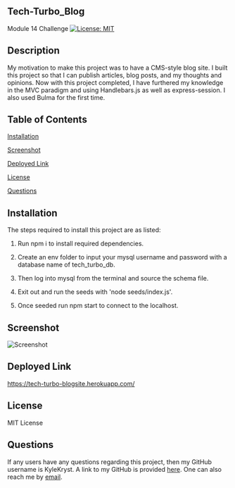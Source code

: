 ## Tech-Turbo_Blog ##
Module 14 Challenge
[![License: MIT](https://img.shields.io/badge/License-MIT-green.svg)](https://opensource.org/licenses/MIT)

## Description ##
My motivation to make this project was to have a CMS-style blog site. I built this project so that I can publish articles, blog posts, and my thoughts and opinions. Now with this project completed, I have furthered my knowledge in the MVC paradigm and using Handlebars.js as well as express-session. I also used Bulma for the first time.

## Table of Contents ##

[Installation][installation]

[installation]: https://github.com/KyleKryst/tech-turbo-blog/blob/main/README.md#installation

[Screenshot][screenshot]

[screenshot]: https://github.com/KyleKryst/tech-turbo-blog/blob/main/README.md#screenshot

[Deployed Link][deployed link]

[deployed link]: https://github.com/KyleKryst/tech-turbo-blog/blob/main/README.md#deployed-link

[License][license]

[license]: https://github.com/KyleKryst/tech-turbo-blog/blob/main/README.md#license

[Questions][questions]

[questions]: https://github.com/KyleKryst/tech-turbo-blog/blob/main/README.md#questions

## Installation ##
The steps required to install this project are as listed: 

1) Run npm i to install required dependencies. 

2) Create an env folder to input your mysql username and password with a database name of tech_turbo_db. 

3) Then log into mysql from the terminal and source the schema file. 

4) Exit out and run the seeds with 'node seeds/index.js'. 

5) Once seeded run npm start to connect to the localhost.

## Screenshot ##
![Screenshot](https://user-images.githubusercontent.com/119367684/231886146-ec5470f7-144c-4dcc-a5d7-cbd35aca69e9.png)

## Deployed Link ##
https://tech-turbo-blogsite.herokuapp.com/

## License ##
MIT License

## Questions ##
If any users have any questions regarding this project, then my GitHub username is KyleKryst. A link to my GitHub is provided [here](https://github.com/KyleKryst). One can also reach me by [email](mailto:kryst.kyle@gmail.com).
